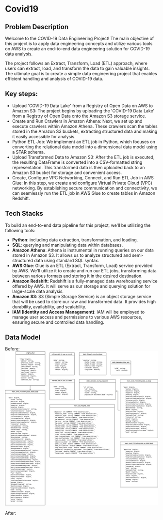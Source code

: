 # Covid19
## Problem Description

Welcome to the COVID-19 Data Engineering Project! The main objective of this project is to apply data engineering concepts and utilize various tools on AWS to create an end-to-end data engineering solution for COVID-19 data analysis.

The project follows an Extract, Transform, Load (ETL) approach, where users can extract, load, and transform the data to gain valuable insights. The ultimate goal is to create a simple data engineering project that enables efficient handling and analysis of COVID-19 data.

## Key steps:
- Upload 'COVID-19 Data Lake' from a Registry of Open Data on AWS to Amazon S3: The project begins by uploading the 'COVID-19 Data Lake' from a Registry of Open Data onto the Amazon S3 storage service. 
- Create and Run Crawlers in Amazon Athena: Next, we set up and execute crawlers within Amazon Athena. These crawlers scan the tables stored in the Amazon S3 buckets, extracting structured data and making it easily accessible for analysis.
- Python ETL Job: We implement an ETL job in Python, which focuses on converting the relational data model into a dimensional data model using a STAR schema. 
- Upload Transformed Data to Amazon S3: After the ETL job is executed, the resulting DataFrame is converted into a CSV-formatted string representation. This transformed data is then uploaded back to an Amazon S3 bucket for storage and convenient access.
- Create, Configure VPC Networking, Connect, and Run ETL Job in AWS Glue: In this step, we create and configure Virtual Private Cloud (VPC) networking. By establishing secure communication and connectivity, we can seamlessly run the ETL job in AWS Glue to create tables in Amazon Redshift. 

## Tech Stacks

To build an end-to-end data pipeline for this project, we'll be utilizing the following tools:

- **Python**: including data extraction, transformation, and loading.
- **SQL**: querying and manipulating data within databases.
- **Amazon Athena**: Athena is instrumental in running queries on our data stored in Amazon S3. It allows us to analyze structured and semi-structured data using standard SQL syntax.
- **AWS Glue**: Glue is an ETL (Extract, Transform, Load) service provided by AWS. We'll utilize it to create and run our ETL jobs, transforming data between various formats and storing it in the desired destination.
- **Amazon Redshift**: Redshift is a fully-managed data warehousing service offered by AWS. It will serve as our storage and querying solution for large-scale data analysis.
- **Amazon S3**: S3 (Simple Storage Service) is an object storage service that will be used to store our raw and transformed data. It provides high durability, availability, and scalability.
- **IAM (Identity and Access Management)**: IAM will be employed to manage user access and permissions to various AWS resources, ensuring secure and controlled data handling.

## Data Model
Before:
![Before Data Modeling](Images/before.jpg)

After:
